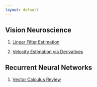 ```yaml
---
layout: default
---
```


## Vision Neuroscience

1. [Linear Filter Estimation](/files/linear-filters.md)

2. [Velocity Estimation via Derivatives](/files/velocity-estimation.md)

## Recurrent Neural Networks

1. [Vector Calculus Review](/files/vector-calculus.md)
